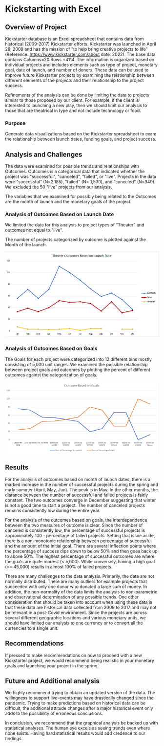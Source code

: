 # Kickstarting with Excel

## Overview of Project

Kickstarter database is an Excel spreadsheet that contains data from historical (2009-2017) Kickstarter efforts. Kickstarter was launched in April 28, 2009 and has the mission of "to help bring creative projects to life" (Reference: https://www.kickstarter.com/about date: 2022).  The base data contains Columns=20 Rows =4114.  The information is organized based on individual projects and includes elements such as type of project, monetary goal, date of launch, and number of doners.  These data can be used to improve future Kickstarter projects by examining the relationship between different elements of the projects and their relationship to the project success.

Refinements of the analysis can be done by limiting the data to projects similar to those proposed by our client.  For example, if the client is interested to launching a new play, then we should limit our analysis to those that are theatrical in type and not include technology or food.

### Purpose

Generate data visualizations based on the Kickstarter spreadsheet to exam the relationship between launch dates, funding goals, and project success.

## Analysis and Challenges

The data were examined for possible trends and relationships with Outcomes.  Outcomes is a categorical data that indicated whether the project was "successful", "canceled", "failed", or "live".  Projects in the data were "successful” (N=2,185), "failed" (N= 1,530), and “canceled" (N=349).  We excluded the 50 "live" projects from our analysis.

The variables that we examined for possibly being related to the Outcomes are the month of launch and the monetary goals of the project.

### Analysis of Outcomes Based on Launch Date

We limited the data for this analysis to project types of “Theater" and outcomes not equal to "live".

The number of projects categorized by outcome is plotted against the Month of the launch.

<img src="https://github.com/CWCroghan/Kickstarter-analysis/blob/main/Theater_Outcomes_Based_on_Launch_Dates.png" alt="Line Plot of Month of Launch vrs Outcomes">

### Analysis of Outcomes Based on Goals

The Goals for each project were categorized into 12 different bins mostly consisting of 5,000 unit ranges.  We examined the possible relationship between project goals and outcomes by plotting the percent of different outcomes against the categorization of goals.

<img src="https://github.com/CWCroghan/Kickstarter-analysis/blob/main/Outcomes_vs_Goals.png" alt="Plot of Goals vrs Outcomes">

## Results

For the analysis of outcomes based on month of launch dates, there is a marked increase in the number of successful projects during the spring and early summer (April, May, Jun).  The peak is in May.  In the other months, the distance between the number of successful and failed projects is fairly constant.  The two outcomes converge in December suggesting that winter is not a good time to start a project.  The number of canceled projects remains consistently low during the entire year.

For the analysis of the outcomes based on goals, the interdependence between the two measures of outcome is clear. Since the number of canceled is consistently low, the percentage of successful projects is approximately 100 - percentage of failed projects.  Setting that issue aside, there is a non-monotonic relationship between percentage of successful and the amount of the initial goal.  There are several inflection points where the percentage of success dips down to below 50% and then goes back up to above 50%.  The highest percentage of successful outcomes are where the goals are quite modest (< 5,000).  While conversely, having a high goal (>= 45,000) results in almost 100% of failed projects.

There are many challenges to the data analysis.  Primarily, the data are not normally distributed.  There are many outliers for example projects that succeeded with only one donor who donated a large sum of money.  In addition, the non-normality of the data limits the analysis to non-parametric and observational determination of any possible trends. One other consideration that should be taken into account when using these data is that these data are historical data collected from 2009 to 2017 and may not be relevant in a post-Covid environment. Since the projects are across several different geographic locations and various monetary units, we should have limited our analysis to one currency or to convert all the currencies to a single unit.

## Recommendations

If pressed to make recommendations on how to proceed with a new Kickstarter project, we would recommend being realistic in your monetary goals and launching your project in the spring.

## Future and Additional analysis

We highly recommend trying to obtain an updated version of the data.  The willingness to support live-events may have drastically changed since the pandemic.  Trying to make predictions based on historical data can be difficult, the additional attitude changes after a major historical event only adds to the possibility of erroneous conclusions.

In conclusion, we recommend that the graphical analysis be backed up with statistical analyses.  The human eye excels as seeing trends even where none exists.  Having hard statistical results would add credence to our findings.
